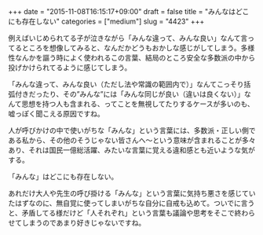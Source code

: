 +++
date = "2015-11-08T16:15:17+09:00"
draft = false
title = "みんなはどこにも存在しない"
categories = ["medium"]
slug = "4423"
+++

例えばいじめられてる子が泣きながら「みんな違って、みんな良い」なんて言ってるところを想像してみると、なんだかどうもおかしな感じがしてしまう。多様性なんかを謳う時によく使われるこの言葉、結局のところ安全な多数派の中から投げかけられてるように感じてしまう。

「みんな違って、みんな良い（ただし法や常識の範囲内で）」なんてこっそり括弧付きだったり、その”みんな”には「みんな同じが良い（違いは良くない）」なんて思想を持つ人も含まれる、ってことを無視してたりするケースが多いのも、嘘っぽく聞こえる原因ですね。

人が呼びかけの中で使いがちな「みんな」という言葉には、多数派・正しい側である私から、その他のそうじゃない皆さんへ〜という意味が含まれることが多々あり、それは国民一億総活躍、みたいな言葉に覚える違和感とも近いような気がする。

「みんな」はどこにも存在しない。

あれだけ大人や先生の呼び掛ける「みんな」という言葉に気持ち悪さを感じていたはずなのに、無自覚に使ってしまいがちな自分に自戒も込めて。ついでに言うと、矛盾してる様だけど「人それぞれ」という言葉も議論や思考をそこで終わらせてしまうのであまり好きじゃないですね。
